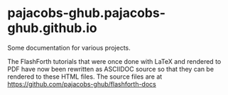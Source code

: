# pajacobs-ghub.pajacobs-ghub.github.io
Some documentation for various projects.

The FlashForth tutorials that were once done with LaTeX and
rendered to PDF have now been rewritten as ASCIIDOC source
so that they can be rendered to these HTML files.
The source files are at https://github.com/pajacobs-ghub/flashforth-docs

